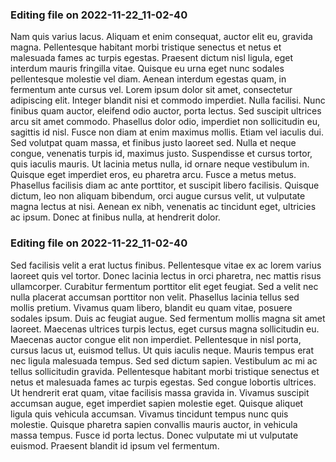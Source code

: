 

### Editing file on 2022-11-22_11-02-40

Nam quis varius lacus. Aliquam et enim consequat, auctor elit eu, gravida magna. Pellentesque habitant morbi tristique senectus et netus et malesuada fames ac turpis egestas. Praesent dictum nisl ligula, eget interdum mauris fringilla vitae. Quisque eu urna eget nunc sodales pellentesque molestie vel diam. Aenean interdum egestas quam, in fermentum ante cursus vel. Lorem ipsum dolor sit amet, consectetur adipiscing elit. Integer blandit nisi et commodo imperdiet.
Nulla facilisi. Nunc finibus quam auctor, eleifend odio auctor, porta lectus. Sed suscipit ultrices arcu sit amet commodo. Phasellus dolor odio, imperdiet non sollicitudin eu, sagittis id nisl. Fusce non diam at enim maximus mollis. Etiam vel iaculis dui. Sed volutpat quam massa, et finibus justo laoreet sed. Nulla et neque congue, venenatis turpis id, maximus justo. Suspendisse et cursus tortor, quis iaculis mauris. Ut lacinia metus nulla, id ornare neque vestibulum in. Quisque eget imperdiet eros, eu pharetra arcu. Fusce a metus metus. Phasellus facilisis diam ac ante porttitor, et suscipit libero facilisis. Quisque dictum, leo non aliquam bibendum, orci augue cursus velit, ut vulputate magna lectus at nisi. Aenean ex nibh, venenatis ac tincidunt eget, ultricies ac ipsum. Donec at finibus nulla, at hendrerit dolor.




### Editing file on 2022-11-22_11-02-40

Sed facilisis velit a erat luctus finibus. Pellentesque vitae ex ac lorem varius laoreet quis vel tortor. Donec lacinia lectus in orci pharetra, nec mattis risus ullamcorper. Curabitur fermentum porttitor elit eget feugiat. Sed a velit nec nulla placerat accumsan porttitor non velit. Phasellus lacinia tellus sed mollis pretium. Vivamus quam libero, blandit eu quam vitae, posuere sodales ipsum. Duis ac feugiat augue. Sed fermentum mollis magna sit amet laoreet. Maecenas ultrices turpis lectus, eget cursus magna sollicitudin eu. Maecenas auctor congue elit non imperdiet. Pellentesque in nisl porta, cursus lacus ut, euismod tellus. Ut quis iaculis neque. Mauris tempus erat nec ligula malesuada tempus.
Sed sed dictum sapien. Vestibulum ac mi ac tellus sollicitudin gravida. Pellentesque habitant morbi tristique senectus et netus et malesuada fames ac turpis egestas. Sed congue lobortis ultrices. Ut hendrerit erat quam, vitae facilisis massa gravida in. Vivamus suscipit accumsan augue, eget imperdiet sapien molestie eget. Quisque aliquet ligula quis vehicula accumsan. Vivamus tincidunt tempus nunc quis molestie. Quisque pharetra sapien convallis mauris auctor, in vehicula massa tempus. Fusce id porta lectus. Donec vulputate mi ut vulputate euismod. Praesent blandit id ipsum vel fermentum.


